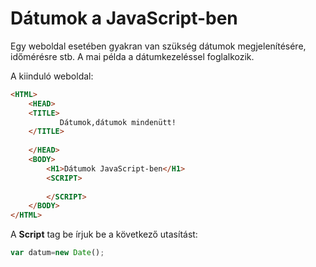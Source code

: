 
# Dátumok a JavaScript-ben

Egy weboldal esetében gyakran van szükség dátumok megjelenítésére, időmérésre stb. A mai példa a dátumkezeléssel foglalkozik.

A kiinduló weboldal:

```HTML
<HTML>
    <HEAD>
    <TITLE>
           Dátumok,dátumok mindenütt!
    </TITLE>
        
    </HEAD>
    <BODY>
        <H1>Dátumok JavaScript-ben</H1>
        <SCRIPT>
        
        </SCRIPT>
    </BODY>
</HTML>
```
A **Script** tag be írjuk be a következő utasítást:

```javascript
var datum=new Date();
```

